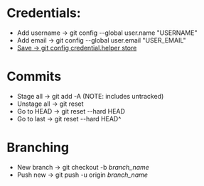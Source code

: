 # Credentials:
* Add username  -> git config --global user.name "USERNAME"
* Add email     -> git config --global user.email "USER_EMAIL"
* [Save         -> git config credential.helper store](https://stackoverflow.com/questions/35942754/how-to-save-username-and-password-in-git)

# Commits
* Stage all     -> git add -A (NOTE: includes untracked)
* Unstage all   -> git reset
* Go to HEAD    -> git reset --hard HEAD
* Go to last    -> git reset --hard HEAD^

# Branching
* New branch    -> git checkout -b *branch_name*
* Push new      -> git push -u origin *branch_name*